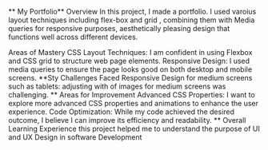 ** My Portfolio**
Overview
In this project, I made a portfolio. I used varoius layout techniques including flex-box and grid , combining them with Media queries for responsive purposes, aesthetically pleasing design that functions well across different devices.

Areas of Mastery
CSS Layout Techniques: I am confident in using Flexbox and CSS grid to structure web page elements.
Responsive Design: I used media queries to ensure the page looks good on both desktop and mobile screens.
**Sty
Challenges Faced
Responsive Design for medium screens such as tablets: adjusting with of images for medium screens was challenging.
**
Areas for Improvement
Advanced CSS Properties: I want to explore more advanced CSS properties and animations to enhance the user experience.
Code Optimization: While my code achieved the desired outcome, I believe I can improve its efficiency and readability.
**
Overall Learning Experience
this project helped me to understand the purpose of UI and UX Design in software Development
